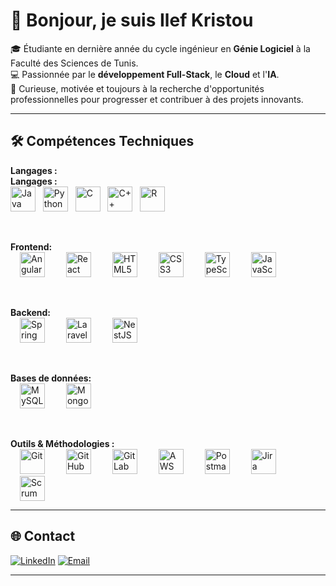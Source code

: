 # 👋 Bonjour, je suis Ilef Kristou  

🎓 Étudiante en dernière année du cycle ingénieur en **Génie Logiciel** à la Faculté des Sciences de Tunis.  
💻 Passionnée par le **développement Full-Stack**, le **Cloud** et l'**IA**.  
🚀 Curieuse, motivée et toujours à la recherche d'opportunités professionnelles pour progresser et contribuer à des projets innovants.  

---

## 🛠️ Compétences Techniques

**Langages :**  
**Langages :**  
<img src="https://skillicons.dev/icons?i=java" title="Java" height="40"/> &nbsp;
<img src="https://skillicons.dev/icons?i=python" title="Python" height="40"/> &nbsp;
<img src="https://skillicons.dev/icons?i=c" title="C" height="40"/> &nbsp;
<img src="https://skillicons.dev/icons?i=cpp" title="C++" height="40"/> &nbsp;
<img src="https://skillicons.dev/icons?i=r" title="R" height="40"/>


<br>

**Frontend:**  
<img src="https://skillicons.dev/icons?i=angular" title="Angular" height="40" style="margin: 0 15px;" />
<img src="https://skillicons.dev/icons?i=react" title="React" height="40" style="margin: 0 15px;" />
<img src="https://skillicons.dev/icons?i=html" title="HTML5" height="40" style="margin: 0 15px;" />
<img src="https://skillicons.dev/icons?i=css" title="CSS3" height="40" style="margin: 0 15px;" />
<img src="https://skillicons.dev/icons?i=ts" title="TypeScript" height="40" style="margin: 0 15px;" />
<img src="https://skillicons.dev/icons?i=js" title="JavaScript" height="40" style="margin: 0 15px;" />

<br>

**Backend:**  
<img src="https://skillicons.dev/icons?i=spring" title="Spring Boot" height="40" style="margin: 0 15px;" />
<img src="https://skillicons.dev/icons?i=laravel" title="Laravel" height="40" style="margin: 0 15px;" />
<img src="https://skillicons.dev/icons?i=nestjs" title="NestJS" height="40" style="margin: 0 15px;" />

<br>

**Bases de données:**  
<img src="https://skillicons.dev/icons?i=mysql" title="MySQL" height="40" style="margin: 0 15px;" />
<img src="https://skillicons.dev/icons?i=mongodb" title="MongoDB" height="40" style="margin: 0 15px;" />

<br>

**Outils & Méthodologies :**  
<img src="https://skillicons.dev/icons?i=git" title="Git" height="40" style="margin: 0 15px;" />
<img src="https://skillicons.dev/icons?i=github" title="GitHub" height="40" style="margin: 0 15px;" />
<img src="https://skillicons.dev/icons?i=gitlab" title="GitLab" height="40" style="margin: 0 15px;" />
<img src="https://skillicons.dev/icons?i=aws" title="AWS" height="40" style="margin: 0 15px;" />
<img src="https://skillicons.dev/icons?i=postman" title="Postman" height="40" style="margin: 0 15px;" />
<img src="https://skillicons.dev/icons?i=jira" title="Jira" height="40" style="margin: 0 15px;" />
<img src="https://img.shields.io/badge/-Scrum-6DB33F?style=flat" title="Scrum" height="40" style="margin: 0 15px;" />

---

## 🌐 Contact

[![LinkedIn](https://img.shields.io/badge/LinkedIn-0077B5?style=for-the-badge&logo=linkedin&logoColor=white)](https://www.linkedin.com/in/ilef-kristou-99374a302/)
[![Email](https://img.shields.io/badge/Email-D14836?style=for-the-badge&logo=gmail&logoColor=white)](mailto:ilef.kristou@etudiant-fst.utm.tn)

---
